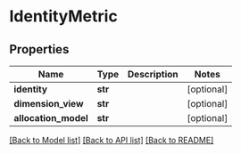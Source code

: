# IdentityMetric

## Properties
Name | Type | Description | Notes
------------ | ------------- | ------------- | -------------
**identity** | **str** |  | [optional] 
**dimension_view** | **str** |  | [optional] 
**allocation_model** | **str** |  | [optional] 

[[Back to Model list]](../README.md#documentation-for-models) [[Back to API list]](../README.md#documentation-for-api-endpoints) [[Back to README]](../README.md)

